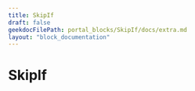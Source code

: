 ```yaml
---
title: SkipIf
draft: false
geekdocFilePath: portal_blocks/SkipIf/docs/extra.md
layout: "block_documentation"
---
```

# SkipIf